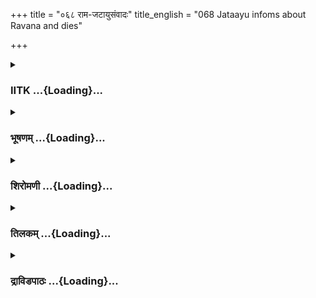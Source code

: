 +++
title = "०६८ राम-जटायुसंवादः"
title_english = "068 Jataayu infoms about Ravana and dies"

+++
<div caption="श्रीराम-हरिसीताराममूर्ति-घनपाठिभ्यां वचनम्" class="audioEmbed" src="https://archive.org/download/Ramayana-recitation-Sriram-harisItArAmamUrti-Ghanapaati-v2/Kanda_3/Kanda_3_ARK-068-Rama_Jataayu_Samvadaha.mp3"></div>

<div class="js_include collapsed" newlevelforh1="3" title="IITK" unfilled url="/purANam/rAmAyaNam/audIchya-pAThaH/iitk/3_araNyakANDam/05-sItAnveShaNam/068_rAma-jaTAyusaMvAdaH.md">
<details><summary><h3>IITK ...{Loading}...</h3></summary>

Jatayu informs Rama about his combat with Ravana and Sita's abduction--
Jatayu's death-- cremation



#### श्लोकः
##### मूलम्
रामस्सम्प्रेक्ष्य तं गृध्रं भुवि रौद्रेण पातितम्।  
सौमित्रिं मित्रसम्पन्नमिदं वचनमब्रवीत्॥3.68.1॥

##### शब्दार्थः
रौद्रेण by fierce, भुवि ground, पातितम्  thrown down, तं गृध्रम् that vulture, प्रेक्ष्य seeing, रामः Rama, मित्रसम्पन्नम् friendly, सौमित्रिम् Lakshmana, इदं वचनम् these words, अब्रवीत् spoke.

##### आङ्ग्लानुवादः
Seeing the vulture lying on the ground thrown down by the fierce demon, Rama said to friendly Lakshmanaः



#### श्लोकः
##### मूलम्
ममायं नूनमर्थेषु यतमानो विहङ्गमः।  
राक्षसेन हतस्संख्ये प्राणांस्त्यक्ष्यति दुस्त्यजान्॥3.68.2॥

##### शब्दार्थः
मम my, अर्थेषु in my objective, यतमानः while he is making efforts, अयं विहङ्गमः this bird, सङ्ख्ये in battle, राक्षसेन by demon, हतः struck, दुस्त्यजान्  hard to leave, प्राणान् life, त्यक्ष्यति going to give up, नूनम् surely.

##### आङ्ग्लानुवादः
Struck down by the demon in the combat on my account this bird is going to give up his life which is indeed difficult.



#### श्लोकः
##### मूलम्
अयमस्य शरीरेऽस्मिन्प्राणो लक्ष्मण विद्यते।  
तथा हि स्वरहीनोऽयं विक्लवस्समुदीक्ष्यते॥3.68.3॥

##### शब्दार्थः
लक्ष्मण Lakshmana, अस्य his, अस्मिन् शरीरे in this body, प्राणः life, (अतिखिन्नः suffering from intense pain), विद्यते appears, तथा हि like that, अयम् he, स्वरहीनः faint voice, विक्लवः frightened, समुदीक्ष्यते feeling excruciating pain.

##### आङ्ग्लानुवादः
O Lakshmana, it appears he is frightened and is experiencing excruciating pain in the body. His voice sounds faint, too.



#### श्लोकः
##### मूलम्
जटायो यदि शक्नोषि वाक्यं व्याहरितुं पुनः।  
सीतामाख्याहि भद्रं ते वधमाख्याहि चात्मनः॥3.68.4॥

##### शब्दार्थः
जटायो Jatayu, पुनः again, व्याहरितुम् to speak, शक्नोषि यदि if you are able, ते भद्रम् be blessed, सीताम् about Sita, अख्याहि tell, आत्मनः yourself, वधम् striking, आख्याहि tell.

##### आङ्ग्लानुवादः
O Jatayu If you are still able to speak, tell me about Sita and about how you have been struck down.



#### श्लोकः
##### मूलम्
किं निमित्तोऽहरत्सीतां रावणस्तस्य किं मया।  
अपराद्धं तु यं दृष्ट्वा रावणेन हृता प्रिया॥3.68.5॥

##### शब्दार्थः
रावणः Ravana, किं निमित्तः for what reason, सीताम् Sita, अहरत् abducted, मया by me, तस्य his, किम् what, अपराद्धम्  crime, यम् which, दृष्ट्वा seeing, प्रिया beloved, हृता taken?

##### आङ्ग्लानुवादः
Why did Ravana abduct Sita? What fault did he find with me so that he kidnapped my beloved ?



#### श्लोकः
##### मूलम्
कथं तच्चन्द्रसङ्काशं मुखमासीन्मनोहरम्।  
सीतया कानि चोक्तानि तस्मिन्काले द्विजोत्तम॥3.68.6॥

##### शब्दार्थः
द्विजोत्तम best of birds, चन्द्रसङ्काशम् Moon like, मनोहरम् delightful, तत् मुखम् her face, कथम् how, आसीत् it was, तस्मिन् काले at the time of abduction, सीतया by Sita,  कानि what, उक्तानि did she say?

##### आङ्ग्लानुवादः
O best of birds how did her delightful, Moonlike face look when she was hijacked. What did she say at that time?



#### श्लोकः
##### मूलम्
कथं वीर्यः कथं रूपः किं कर्मा स च राक्षसः।  
क्व चास्य भवनं तात ब्रूहि मे परिपृच्छतः॥3.68.7॥

##### शब्दार्थः
सः राक्षसः the demon, कथं वीर्यः how powerful, कथं रूपः how did he look, किं कर्मा what he does, अस्य his, भवनं च mansion also, क्व च where, तात dear, परिपृच्छतः I am asking you, मे to me, ब्रूहि please tell.

##### आङ्ग्लानुवादः
O father  how powerful is that demon ? How does he look?What work does he do? Where does he dwell? Do answer my questions?



#### श्लोकः
##### मूलम्
तमुद्वीक्ष्याथ दीनात्मा विलपन्तमनन्तरम्।  
वाचातिसन्नया रामं जटायुरिदमब्रवीत्॥3.68.8॥

##### शब्दार्थः
अनन्तरम् incessantly, दीनात्मा a piteous soul, जटायुः Jatayu, विलपन्तम् wailing, रामम् to Rama, उद्वीक्ष्य seeing, अथ this, अतिसन्नया in a faint voice, वाचा spoke, इदम् these, अब्रवीत् said.

##### आङ्ग्लानुवादः
Thereafter Jatayu, a piteous soul, looked up at Rama who was  crying incessantly and said this in a feeble voiceः



#### श्लोकः
##### मूलम्
हृता सा राक्षसेन्द्रेण रावणेन विहायसा।  
मायामास्थाय विपुलां वातदुर्दिनसङ्कुलाम्॥3.68.9॥

##### शब्दार्थः
सा she, राक्षसेन्द्रेण by the lord of demons, रावणेन by Ravana, वातदुर्दिनसङ्कुलाम् violent wind, विपुलाम् huge, मायाम् magic, आस्थाय creating, विहायसा in the sky, हृता taken away.

##### आङ्ग्लानुवादः
Ravana, the lord of the demons created violent winds through terrific magic and whisked her away in the sky.



#### श्लोकः
##### मूलम्
परिश्रान्तस्य मे तात पक्षौ छित्वा स राक्षसः।  
सीतामादाय वैदेहीं प्रयातो दक्षिणां दिशम्॥3.68.10॥

##### शब्दार्थः
तात O my child, सः राक्षसः that demon, परिश्रान्तस्य when I was exhausted, मे myself, पक्षौ wings, छित्त्वा after cutting, वैदेहीम् princess of Videha, सीताम् Sita, आदाय taking,दक्षिणां दिशम् southern, प्रयातः went.

##### आङ्ग्लानुवादः
O my child  when I was exhausted, that demon cut off my wings and carried Sita off in the southern direction.



#### श्लोकः
##### मूलम्
उपरुध्यन्ति मे प्राणा दृष्टिर्भ्रमति राघव।  
पश्यामि वृक्षान्सौवर्णानुशीरकृतमूर्धजान्॥3.68.11॥

##### शब्दार्थः
राघव Rama, मे my, प्राणाः life, उपरुध्यन्ति obstructing, दृष्टिः sight, भ्रमति is reeling, अनुशीरकृतमूर्धजान् root hair grown on tops, सौवर्णान् golden , वृक्षान् trees, पश्यामि I see.

##### आङ्ग्लानुवादः
O scion of the Raghu race, I am gasping for breath. My eyes are reeling. I see root hair growing on the tops of golden trees.



#### श्लोकः
##### मूलम्
येन याति मुहूर्तेन सीतामादाय रावणः।  
विप्रणष्टं धनं क्षिप्रं तत्स्वामी प्रतिपद्यते॥3.68.12॥  
विन्दो नाम मुहूर्तोऽयं स च काकुत्स्थ नाबुधत्।

##### शब्दार्थः
काकुत्स्थ O Rama, रावणः Ravana, येन मुहूर्तेन by such moment, सीताम् Sita, आदाय taking, याति he, अयम् this, विन्दः Vinda, नाम by name, मुहूर्तः time, विनष्टम् lost, धनम् wealth, तत्स्वामी that person, क्षिप्रम् quickly, प्रतिपद्यते will obtain, सः च and he, नाबुधत् did not know.

##### आङ्ग्लानुवादः
The time Ravana kidnapped Sita is known as 'Vinda'. The effect (of that time), is that her husband will regain his lost wealth. O scion of the Kakutstha race  he (Ravana )did not know it.



#### श्लोकः
##### मूलम्
त्वत्प्रियां जानकीं हृत्वा रावणो राक्षसेश्वरः॥3.68.13॥  
झषवद्बडिशं गृह्य क्षिप्रमेव विनश्यति।

##### शब्दार्थः
राक्षसेश्वरः lord of the demons, रावणः Ravana, त्वत्प्रियाम् your beloved, जानकीम् Janaki, हृत्वा after carrying away, बडिशम् fish hook, गृह्य having picked up, झषवत् like the fish, क्षिप्रमेव quickly, विनश्यति will be destroyed.

##### आङ्ग्लानुवादः
Ravana, king of the demons, will perish soon for running away with your beloved Janaki just like a fish carrying away a fishhook (which causes its destruction).



#### श्लोकः
##### मूलम्
न च त्वया व्यथा कार्या जनकस्य सुतां प्रति॥3.68.14॥  
वैदेह्या रंस्यसे क्षिप्रं हत्वा तं राक्षसं रणे।

##### शब्दार्थः
त्वया by you, जनकस्य सुतां Janaka's daughter, प्रति with regard to, व्यथा worry, न कार्या need not be, रणे in battle, तं राक्षसम् that demon, क्षिप्रम् soon, हत्वा having slain, वैदेह्या with Vaidehi, रंस्यसे will sport.

##### आङ्ग्लानुवादः
You need not worry about Janaka's daughter. You will soon enjoy the company of your beloved, Vaidehi after killing that demon.



#### श्लोकः
##### मूलम्
असम्मूढस्य गृध्रस्य रामं प्रत्यनुभाषतः॥3.68.15॥  
आस्यात्सुस्राव रुधिरं म्रियमाणस्य सामिषम्।

##### शब्दार्थः
रामं प्रति with Rama, अनुभाषतः conversing, असम्मूढस्य of the bird that was not deluded, म्रियमाणस्य while dying, गृध्रस्य vulture's, आस्यात् from his mouth, सामिषम् mixed with flesh, रुधिरम् blood, सुस्राव dripped.

##### आङ्ग्लानुवादः
As he(Jatayu) was speaking to Rama with an alert mind even while dying, blood mixed with flesh started oozing from Jatayu's mouth.



#### श्लोकः
##### मूलम्
पुत्रो विश्रवसस्साक्षाद्भ्राता वैश्रवणस्य च॥3.68.16॥  
इत्युक्त्वा दुर्लभान्प्राणान्मुमोच पतगेश्वरः।

##### शब्दार्थः
विश्रवसः Visrava's, पुत्रः son, वैश्रवणस्य साक्षात् Vaisravana's lawful, भ्राता brother, इति thus,  
उक्त्वा said, पतगेश्वरः Jatayu, the king of birds, दुर्लभान्  rare, प्राणान् life, मुमोच gave up.

##### आङ्ग्लानुवादः
Ravana was Visrava's son and Vaisravana's (Kubera's) brother, said Jatayu and gave up his rare life.



#### श्लोकः
##### मूलम्
ब्रूहि ब्रूहीति रामस्य ब्रुवाणस्य कृताञ्जलेः॥3.68.17॥  
त्वक्त्वा शरीरं गृध्रस्य जग्मुः प्राणा विहायसम्।

##### शब्दार्थः
कृताञ्जलेः waiting with folded palms, रामस्य Rama's, ब्रुहि ब्रुहि इति saying 'tell me, tell me', ब्रुवाणस्य as he spoke so, गृध्रस्य of the vulture, प्राणाः life, शरीरम् body, त्वक्त्वा after leaving, विहायसम् to the sky, जग्मुः went.

##### आङ्ग्लानुवादः
As Rama was saying to the vulture with folded palms 'Tell me, tell me'( about Ravana) the life breath of the vulture soared into the sky leaving the body.



#### श्लोकः
##### मूलम्
स निक्षिप्य शिरो भूमौ प्रसार्य चरणौ तदा॥3.68.18॥  
विक्षिप्य च शरीरं स्वं पपात धरणीतले।

##### शब्दार्थः
सः Jatayu, तदा then, शिरः head, भूमौ on the ground, निक्षिप्य after throwing, चरणौ feet, प्रसार्य stretching, स्वम् his, शरीरम् body, धरणीतले on the ground, विक्षिप्य scattering, पपात fallen down.

##### आङ्ग्लानुवादः
Then Jatayu dropped his head down, his feet thrown about, his body outstretched on earth.



#### श्लोकः
##### मूलम्
तं गृध्रं प्रेक्ष्य ताम्राक्षं गतासुमचलोपमम्॥3.68.19॥  
रामस्सुबहुभिर्दुःखैर्दीनस्सौमित्रिमब्रवीत्।

##### शब्दार्थः
सुबहुभिः with much, दुःखैः with sorrow, दीनः dejected, रामः Rama, ताम्राक्षम् eyes red (with tears), गतासुम् with his life gone, अचलोपमम् looking like a mountain, तं गृध्रम् to that vulture, प्रेक्ष्य  seeing, सौमित्रिम् to Lakshmana, अब्रवीत् said.

##### आङ्ग्लानुवादः
Stricken with deep grief, his eyes red (with tears) Rama saw the vulture looking like a mountain. Seeing him dead, he said to Lakshmanaः



#### श्लोकः
##### मूलम्
बहूनि रक्षसां वासे वर्षाणि वसता सुखम्॥3.68.20॥  
अनेन दण्डकारण्ये विशीर्णमिह पक्षिणा।

##### शब्दार्थः
रक्षसाम् the demon's, वासे dwellingplace, इह here, दण्डकारण्ये Dandaka forest, सुखम् happily, बहूनि many, वर्षाणि years, वसता living, अनेन by this, पक्षिणा by the bird, विशीर्णम् lost life.

##### आङ्ग्लानुवादः
Dwelling for many years happily in Dandaka forest, the abode of demons, the bird lost his life (on our account).



#### श्लोकः
##### मूलम्
अनेकवार्षिको यस्तु चिरकालसमुत्थितः॥3.68.21॥  
सोऽयमद्य हतश्शेते कालो हि दुरतिक्रमः।

##### शब्दार्थः
अनेकवार्षिकः many years old, यः he, चिरकालसमुत्थितः lived for a long time, सः अयम् this Jatayu, अद्य now, हतः dead, शेते lying down, कालः time (fate), दुरतिक्रमः हि not possible to escape.

##### आङ्ग्लानुवादः
This Jatayu, who lived for long years, is lying dead now. (The dictate of) destiny is inescapable.



#### श्लोकः
##### मूलम्
पश्य लक्ष्मण गृध्रोऽयमुपकारी हतश्च मे॥3.68.22॥  
सीतामभ्यवपन्नो वै रावणेन बलीयसा।

##### शब्दार्थः
लक्ष्मण O Lakshmana, सीताम् Sita, अभ्यवपन्नः he reached out for help, मे उपकारी my wellwisher, अयं गृध्रः this vulture, बलीयसा by the powerful, रावणेन by Ravana, हतः is killed, पश्य see.

##### आङ्ग्लानुवादः
O Lakshmana, see this Jatayu, my benefactor, killed by the powerful Ravana while he was reaching out to help Sita.



#### श्लोकः
##### मूलम्
गृध्रराज्यं परित्यज्य पितृपैतामहं महत्॥3.68.23॥  
मम हेतोरयं प्राणान्मुमोच पतगेश्वरः।

##### शब्दार्थः
अयं पतगेश्वरः this lord of the birds, पितृपैतामहम् ancestral, महत् great, गृध्रराज्यम् kingdom of vultures, परित्यज्य  left, मम हेतोः for my sake, प्राणान् life, मुमोच gave up.

##### आङ्ग्लानुवादः
This lord of the birds left his ancestral kingdom of viltures and gave up life for my sake.



#### श्लोकः
##### मूलम्
सर्वत्र खलु दृश्यन्ते साधवो धर्मचारिणः॥3.68.24॥  
शूराश्शरण्यास्सौमित्रे तिर्यग्योनिगतेष्वपि।

##### शब्दार्थः
सौमित्रे Lakshmana, शूराः heroes, शरण्याः protectors, धर्मचारिणः rigteous people, साधवः good people, सर्वत्र all over, तिर्यग्योनिगतेष्वपि even among animals and birds, दृश्यन्ते खलु are seen.

##### आङ्ग्लानुवादः
O Lakshmana valiant souls and protectors, being righteous and honest are found even among animals and birds.



#### श्लोकः
##### मूलम्
सीताहरणजं दुःखं न मे सौम्य तथाविधम्॥3.68.25॥  
यथा विनाशे गृध्रस्य मत्कृते च परन्तप।

##### शब्दार्थः
परन्तप O scorcher of enemies, सौम्य handsome one, गृध्रस्य bird's, विनाशे at his death, मत्कृते च for my sake, यथा as, सीताहरणजम् caused by the abduction of Sita, दुःखम् grief, तथाविधम् in that way, न not experienced.

##### आङ्ग्लानुवादः
O scorcher of enemies, O handsome Lakshmana the grief I experience due to Jatayu's death on my account is more intense than Sita's abduction.



#### श्लोकः
##### मूलम्
राजा दशरथश्श्रीमान्यथा मम महायशाः॥3.68.26॥  
पूजनीयश्च मान्यश्च तथाऽयं पतगेश्वरः।

##### शब्दार्थः
महायशाः illustrious, श्रीमान् prosperous, राजा king, दशरथः Dasaratha, मम for me, यथा as, पूजनीयश्च worthy of reverence, मान्यश्च worthy of honour, अयम् this, पतगेश्वरः lord of the birds, तथा in the same way.

##### आङ्ग्लानुवादः
This lord of the birds for me is as worthy of reverence and honour as the famous and prosperous king Dasaratha.



#### श्लोकः
##### मूलम्
सौमित्रे हर काष्ठानि निर्मथिष्यामि पावकम्॥3.68.27॥  
गृध्रराजं दिधक्षामि मत्कृते निधनं गतम्।

##### शब्दार्थः
सौमित्रे Saumitri, काष्ठानि firewood, हर fetch, पावकम् fire, निर्मथिष्यामि I will rub, मत्कृते for my sake, निधनम् गतम् died, गृध्रराजम् king of the birds, दिधक्षामि I wish to burn.

##### आङ्ग्लानुवादः
O Saumitri  fetch firewood. I shall generate fire by rubbing them and cremate the king of the birds who has laid down his life for my sake.



#### श्लोकः
##### मूलम्
नाथं पतगलोकस्य चितामारोप्य राघव॥3.68.28॥  
इमं धक्ष्यामि सौमित्रे हतं रौद्रेण रक्षसा।

##### शब्दार्थः
राघव O scion of the Raghu race, सौमित्रे Saumitri, रौद्रेण by the fierce, रक्षसा demon, हतम् killed, इमम् this, पतगलोकस्य नाथम् lord of the world of birds, चिताम् funeral pyre, आरोप्य placing, धक्ष्यामि I will cremate with honour.

##### आङ्ग्लानुवादः
O scion of the Raghus  I will place the body of the lord of the world of birds, killed by the fierce demon, on the funeral pyre and crimate him with honour.



#### श्लोकः
##### मूलम्
या गतिर्यज्ञशीलानामाहिताग्नेश्च या गतिः॥3.68.29॥  
अपरावर्तिनां या च या च भूमिप्रदायिनाम्।  
मया त्वं समनुज्ञातो गच्छ लोकाननुत्तमान्॥3.68.30॥  
गृध्रराज महासत्त्व संस्कृतश्च मया व्रज।

##### शब्दार्थः
महासत्त्व very strong, गृध्रराज king of the birds, मया by me, समनुज्ञातः permitted, त्वम् you, यज्ञशीलानाम of those who perform sacrifices, या such, गतिः resort, आहिताग्नेश्च for him who kindles sacrificial fires, या गतिः attainment, अपरावर्तिनाम् of those who beat no retreat (from battle), या च and such state, भूमिप्रदायिनाम् for those who offer land in charity, या च that state, गच्छ go, मया by me, संस्कृतः च purified, अनुत्तमान् best of, लोकान् worlds, व्रज depart.

##### आङ्ग्लानुवादः
O mighty lord of the birds  by my grace attain the state of those who perform sacrifices, who kindle and maintain sacrificial fires, who beat no retreat from the battlefield and who offer land in charity. Purified by my offering of fire, you may depart for the best of the worlds.



#### श्लोकः
##### मूलम्
एवमुक्त्वा चितां दीप्तामारोप्य पतगेश्वरम्॥3.68.31॥  
ददाह रामो धर्मात्मा स्वबन्धुमिव दुःखितः।

##### शब्दार्थः
धर्मात्मा righteous, रामः Rama, एवम् in that way, उक्त्वा having said, पतगेश्वरम् lord of birds, चिताम् on the pyre, आरोप्य having laid, दुःखितः sorrowful, स्वबन्धुमिव like his own relation, ददाह cremated.

##### आङ्ग्लानुवादः
Thus said, righteous Rama laid him on the pyre and sadly cremated the lord of the birds as one would do to his own relative.



#### श्लोकः
##### मूलम्
रामोऽथ सहसौमित्रिर्वनं गत्वा स वीर्यवान्॥3.68.32॥  
स्थूलान्हत्वा महारोहीननुतस्तार तं द्विजम्।

##### शब्दार्थः
अथ then, वीर्यवान् mighty, रामः Rama, सहसौमित्रिः with Saumitri, वनम् forest, गत्वा after going, स्थूलान् large, महारोहीन् stately deer, हत्वा killed, तं द्विजम् to that bird (Jatayu), अनुतस्तार spread it as offering.

##### आङ्ग्लानुवादः
Then the mighty Rama, accompanied by Saumitri, got into the forest and killed a huge  
deer, brought it and spread it as an offering (to the dead Jatayu).



#### श्लोकः
##### मूलम्
रोहिमांसानि चोत्कृत्य पेशीकृत्य महायशाः॥3.68.33॥  
शकुनाय ददौ रामो रम्ये हरितशाद्वले।

##### शब्दार्थः
महायशाः famed, रामः Rama, रोहिमांसानि flesh of the deer, उत्कृत्य cutting to pieces, पेशीकृत्य making into balls, रम्ये in a lovely, हरितशाद्वले green, grassy land, शकुनाय the bird Jatayu, ददौ offered.

##### आङ्ग्लानुवादः
Tearing the flesh of the deer to pieces and making them  into balls, the celebrated Rama laid it on a lovely, green grassy land as offering to the bird.



#### श्लोकः
##### मूलम्
यत्तत्प्रेतस्य मर्त्यस्य कथयन्ति द्विजातयः॥3.68.34॥  
तत्स्वर्गगमनं तस्य पित्र्यं रामो जजाप ह।

##### शब्दार्थः
तत् that, यत् whatever, द्विजातयः brahmins, प्रेतस्य for the dead, मर्त्यस्य for a mortal, स्वर्गगमनम् for ascending to heaven, कथयन्ति they utter, तत् all that, पित्र्यम् pertaining to father, तस्य that, जजाप muttered.

##### आङ्ग्लानुवादः
Rama muttered the mantras recommended by brahmins for dead mortals as one would do for his father, to help him ascend to heaven.



#### श्लोकः
##### मूलम्
ततो गोदावरीं गत्वा नदीं नरवरात्मजौ॥3.68.35॥  
उदकं चक्रतुस्तस्मै गृध्रराजाय तावुभौ।

##### शब्दार्थः
ततः then, उभौ तौ they both, नरवरात्मजौ two princes, गोदावरीं नदीम् to river Godavari, गत्वा after reaching, तस्मै for him, गृद्रराजाय for the vultureking, उदकम् libations, चक्रतुः offered.

##### आङ्ग्लानुवादः
Then both the princes went down to river Godavari and offered libations for the king of vultures.



#### श्लोकः
##### मूलम्
शास्त्रदृष्टेन विधिना जले गृध्राय राघवौ॥3.68.36॥  
स्नात्वा तौ गृध्रराजाय उदकं चक्रतुस्तदा।

##### शब्दार्थः
तदा thereafter, (तौ) राघवौ both scions of the Raghu dynasty, शास्त्रदृष्टेन as ordained in scriptures, विधिना duly, गृध्राय for the vulture, जले in water, स्नात्वा bathing, गृध्रराजाय to the king of vultures, उदकम् water, चक्रतुः offered.

##### आङ्ग्लानुवादः
Thereafter both the scions of the Raghu dynasty bathed in water, offered libations for the king of vultures as ordained in the scriptures.



#### श्लोकः
##### मूलम्
स गृध्रराजः कृतवान्यशस्करं सुदुष्करं कर्म रणे निपातितः।  
महर्षिकल्पेन च संस्कृतस्तदा जगाम पुण्यां गतिमात्मनश्शुभाम्॥3.68.37॥

##### शब्दार्थः
रणे in battle, सुदुष्करम् very difficult feat, यशस्करम् glorious, कर्म deed, कृतवान् done, निपातितः was made to fall, सः गृध्रराजः that lord of the vultures, तदा then, महर्षिकल्पेन following the prescription of sages, संस्कृतः sanctified, पुण्याम् holy, शुभाम् auspicious, आत्मनः his, गतिम् state, जगाम reached.

##### आङ्ग्लानुवादः
The king of vultures had performed a very difficult and glorious feat by laying down his life fighting. Sanctified by Rama's offering as laid down in scriptures by the seers, he attained a holy, auspicious and divine state of the self.



#### श्लोकः
##### मूलम्
कृतोदकौ तावपि पक्षिसत्तमे स्थिरां च बुद्धिं प्रणिधाय जग्मतुः।  
प्रवेश्य सीताधिगमे ततो मनो वनं सुरेन्द्रविव विष्णुवासवौ॥3.68.38॥

##### शब्दार्थः
तौ अपि they both, कृतोदकौ  offering libation, पक्षिसत्तमे to the great bird, स्थिराम् settled, बुद्धिम् mind, प्रणिधाय employing their attention, ततः then, सीताधिगमे to search Sita, मनः mind, प्रवेश्य  entered , सुरेन्द्रौ like two lords of gods, विष्णुवासवाविव like Visnu and Indra, वनम् forest, जग्मतुः went.

##### आङ्ग्लानुवादः
Rama and Lakshmana, like two lords of gods, Indra and Visnu, offered libations for the great bird with their settled minds and concentrated and then entered deeper into the forest turning their attention to the search for Sita.  

#### समाप्तिः
 श्रीमद्रामायणे वाल्मीकीय आदिकाव्ये अरण्यकाण्डे अष्टषष्टितमस्सर्गः॥  
Thus ends the sixtyeighth sarga of Aranyakanda of the holy Ramayana the first epic composed by sage Valmiki.

</details>
</div>
<div class="js_include collapsed" newlevelforh1="3" title="भूषणम्" unfilled url="/purANam/rAmAyaNam/audIchya-pAThaH/TIkA/bhUShaNa_iitk/3_araNyakANDam/05-sItAnveShaNam/068_rAma-jaTAyusaMvAdaH.md">
<details><summary><h3>भूषणम् ...{Loading}...</h3></summary>



रामः सम्प्रेक्ष्य तं गृध्रं भुवि रौद्रेण पातितम् ।  

सौमित्रिं मित्रसम्पन्नमिदं वचनमब्रवीत्  ॥  ३।६८।१  ॥   

अथ भगवत्कार्यार्थं त्यक्तशरीरस्य गृध्रराजस्य मोक्षपदप्रापणमष्टषष्टितमे
राम इत्यादि । रौद्रेण रावणेन । मित्रसम्पन्नं सर्वजनमित्रमित्यर्थः ।
यद्वा परनिपातः सम्पन्नमित्रम्, अत्यन्तरामविषयसौहार्दयुक्तमित्यर्थः  ॥ 
३।६८।१  ॥   

  

ममायं नूनमर्थेषु यतमानो विहङ्गमः ।  

राक्षसेन हतः सङ्ख्ये प्राणांस्त्यक्षति दुस्त्यजान्  ॥  ३।६८।२  ॥   

अर्थेष्विति निमित्तसप्तमी । मम प्रयोजनार्थमित्यर्थः । सङ्ख्ये युद्धे  ॥ 
३।६८।२  ॥   

  

अयमस्य शरीरे ऽस्मिन् प्राणो लक्ष्मण विद्यते ।  

तथाहि स्वरहीनो ऽयं विक्लवः समुदीक्षते  ॥  ३।६८।३  ॥   

अयं प्राणः सूक्ष्मप्राणः । स्वरहीनः हीनस्वरः । विक्लवः विह्वलः  ॥  ३।६८।३
 ॥   

  

जटायो यदि शक्नोषि वाक्यं व्याहरितुं पुनः ।  

सीतामाख्याहि भद्रं ते वधमाख्याहि चात्मनः  ॥  ३।६८।४  ॥   

व्याहरितुं व्याहर्तुम् । वधं वधप्रकारम्  ॥  ३।६८।४  ॥   

  

किन्निमित्तो ऽहरत्सीतां रावणस्तस्य किं मया ।  

अपराद्धं तु यं दृष्ट्वा रावणेन हृता प्रिया  ॥  ३।६८।५  ॥   

किन्निमित्तः किं निमित्तं यस्यासौ किन्निमित्तः, केन हेतुना अहरदित्यर्थः
। किं भोगार्थम् उत अपकारप्रतीकारार्थमित्यर्थः । चरमपक्षे तत्स्वरूपं
पृच्छति तस्येति । यम् अपराधम्  ॥  ३।६८।५  ॥   

  

कथं तच्चन्द्रसङ्काशं मुखमासीन्मनोहरम् ।  

सीतया कानि चोक्तामि तस्मिन् काले द्विजोत्तम  ॥  ३।६८।६  ॥   

कथं कीदृशप्रकारम् । कानि वाक्यानि  ॥  ३।६८।६  ॥   

  

कथंवीर्यः कथंरूपः किङ्कर्मा स च राक्षसः ।  

क्व चास्य भवनं तात ब्रूहि मे परिपृच्छतः  ॥  ३।६८।७  ॥   

तात पितृतुल्य  ॥  ३।६८।७  ॥   

  

तमुद्वीक्ष्याथ दीनात्मा विलपन्तमनन्तरम् ।  

वाचा ऽतिसन्नया रामं जटायुरिदमब्रवीत्  ॥  ३।६८।८  ॥   

दीनात्मा दीनमनाः । अतिसन्नया अतिकार्श्यं प्राप्तया  ॥  ३।६८।८  ॥   

  

हृता सा राक्षसेन्द्रेण रावणेन विहायसा ।  

मायामास्थाय विपुलां वातदुर्दिनसङ्कुलाम्  ॥  ३।६८।९  ॥   

किं कर्मेत्यस्योत्तरमाह हृता सेति । वातेन दुर्दिनेन च सङ्कुलाम् ।
"मेघच्छन्ने ऽह्नि दुर्दिनम्" इत्यमरः । मायया महावातं मेघच्छादनं
चोत्पाद्य हृतवानित्यर्थः  ॥  ३।६८।९  ॥   

  

परिश्रान्तस्य मे तात पक्षौ छित्त्वा स राक्षसः ।  

सीतामादाय वैहेहीं प्रयातो दक्षिणां दिशम्  ॥  ३।६८।१०  ॥   

वधमाख्याहीत्यस्योत्तरमाह परिश्रान्तस्येति । युद्धपरिश्रान्तस्येत्यर्थः
 ॥  ३।६८।१०  ॥   

  

उपरुद्ध्यन्ति मे प्राणा दष्टिर्भ्रमति राघव ।  

पश्यामि वृक्षान् सौवर्णानुशीरकृतमूर्धजान्  ॥  ३।६८।११  ॥   

प्रश्नान्तरे प्रत्युत्तरकथनाशक्तिमाह उपरुध्यन्तीति । उपरुध्यन्ति
उपरुध्यन्ते मरणवेदनया पीड्यन्त इत्यर्थः । सौवर्णान् मरणकाले तथा
प्रतीयन्त इति प्रसिद्धम् । उशीरैः लामज्जकैः कृताः कल्पिताः मूर्धजाः
केशाः येषां ते तथा  ॥  ३।६८।११  ॥   

  

येन यातो मुहूर्तेन सीतामादाय रावणः ।  

विप्रनष्टं धनं क्षिप्रं तत्स्वामी प्रतिपद्यते  ॥  ३।६८।१२  ॥   

किमिह बहुनोक्तेन, सर्वथा सीता पुनर्लप्स्यत इत्याह येनेति । येन मुहूर्तेन
निमित्तभूतेन रावणः सीतामादाय याति स्म, तन्मुहूर्तबलेन स्वामी धनस्वामी
विप्रनष्टं धनं क्षिप्रम् अचिरेण पुनः प्रतिपद्यते प्राप्नोति  ॥  ३।६८।१२
 ॥   

  

विन्दो नाम मूहूर्तो ऽयं स च काकुत्स्थ नाबुधत् ।  

त्वत्प्रियां जानकीं हृत्वा रावणो राक्षसेश्वरः ।  

झषवद्बडिशं गृह्य क्षिप्रमेव विनश्यति  ॥  ३।६८।१३  ॥   

को ऽसौ मुहूर्त इत्यत्राह विन्द इति । नष्टं धनं विन्दति लभते ऽस्मिन्निति
विन्दः, स रावणस्तु नाबुधत् नाबुध्यत । विकरणव्यत्ययश्छान्दसः । तस्मात्
बडिशं गृह्य गृहीत्वा झषवत् मत्स्य इव विनश्यति । वर्तमानसामीप्ये
वर्तमानवत् । "बडिशं मत्स्यवेधनम्" इत्यमरः  ॥  ३।६८।१३  ॥   

  

न च त्वया व्यथा कार्या जनकस्य सुतां प्रति ।  

वैदेह्या रंस्यसे क्षिप्रं हत्वा तं राक्षसं रणे  ॥  ३।६८।१४  ॥   

फलितमाह न चेति  ॥  ३।६८।१४  ॥   

  

असम्मूढस्य गृध्रस्य रामं प्रत्यनुभाषतः ।  

आस्यात्सुस्राव रुधिरं म्रियमाणस्य सामिषम्  ॥  ३।६८।१५  ॥   

असम्मूढस्येति । एतावत्पर्यन्तमिति शेषः । अनुभाषतः उत्तरं भाषमाणस्य ।
सामिषं मांससहितं रुधिरम्  ॥  ३।६८।१५  ॥   

  

पुत्रो विश्रवसः साक्षात् भ्राता वैश्रवणस्य च ।  

इत्युक्त्वा दुर्लभान् प्राणान् मुमोच पतगेश्वरः  ॥  ३।६८।१६  ॥   

अथ रावणवंशं वक्तुमुपक्रमते पुत्र इति । साक्षात्पुत्रः औरस इत्यर्थः ।
अस्योत्तरार्धम् "अध्यास्ते नगरीं लङ्कां रावणो राक्षसेश्वरः ।" इति
बोध्यम् । उत्तरत्र सम्पातिवचने इदमेव पूर्वार्धमुपादाय अस्योत्तरार्धस्य
कथनादिति लोकाचार्योक्तम् । इत्युक्त्वा, एतावन्मात्रमुक्त्वा भवनादिकथनात्
पूर्वमित्यर्थः । दुर्लभान् ब्रूहि ब्रूहीति पृच्छते रामाय साकल्येन
विज्ञापनपर्यन्तं प्राणा न स्थिताः । हन्तेति ऋषिः शोचति  ॥  ३।६८।१६  ॥   

  

ब्रूहि ब्रूहीति रामस्य ब्रुवाणस्य कृताञ्जलेः ।  

त्यक्त्वा शरीरं गृध्रस्य जग्मुः प्राणा विहायसम्  ॥  ३।६८।१७  ॥   

ब्रूहीति । ब्रुवाणस्य ब्रुवाणे सति । प्राणः सूक्ष्मशरीरेन्द्रियप्राणसहित
आत्मेत्यर्थः  ॥  ३।६८।१७  ॥   

  

स निक्षिप्य शिरो भूमौ प्रसार्य चरणौ तदा ।  

विक्षिप्य च शरीरं स्वं पपात धरणीतले  ॥  ३।६८।१८  ॥   

स इति । निक्षिप्य मरणवेदनयेति भावः । विक्षिप्य विधूय
पपातेत्युक्तिरौपचारिकी  ॥  ३।६८।१८  ॥   

  

तं गृध्रं प्रेक्ष्य ताम्राक्षं गतासुमचलोपमम् ।  

रामः सुबहुभिर्दुःखैर्दीनः सौमित्रिमब्रवीत्  ॥  ३।६८।१९  ॥   

ताम्राक्षम् अधःशिरस्कतया पतनजक्षोभात्  ॥  ३।६८।१९  ॥   

  

बहूनि रक्षसां वासे वर्षाणि वसता सुखम् ।  

अनेन दण्डकारण्ये विशीर्णमिह पक्षिणा  ॥  ३।६८।२०  ॥   

रक्षसां वासे दण्डकारण्ये । बहूनि वर्षाणि निर्भयतया सुखं वसता ऽनेन
पक्षिणा विशीर्णँ देहविशरणं प्राप्तम् । इहैव सुखम् उषित्वा इहैव
मृतमनेनेति भावः । विचीर्णमिति पाठे अत्रैव वसता अनेन अत्रैव सुखं
विचीर्णम् अनुभूतमित्यर्थः  ॥  ३।६८।२०  ॥   

  

अनेकवार्षिको यस्तु चिरकालसमुत्थितः ।  

सो ऽयमद्य हतः शेते कालो हि दुरतिक्रमः  ॥  ३।६८।२१  ॥   

एतदेव विवृणोति अनेकेति । अनेकवार्षिकः बहुवयःप्राप्तः । चिरकालसमुत्थितः
चिरकालमभ्युदयं प्राप्तः  ॥  ३।६८।२१  ॥   

  

पश्य लक्ष्मण गृध्रो ऽयमुपकारी हतश्च मे ।  

सीतामभ्यवपन्नो वै रावणेन बलीयसा  ॥  ३।६८।२२  ॥   

पश्येति । अनेन मोक्षप्रदानोचितं तदीयसुकृतविशेषं दर्शयति सीतामभ्यवपन्नो
मे उपकारी सन् हतः  ॥  ३।६८।२२  ॥   

  

गृध्रराज्यं परित्यज्य पितृपैतामहं महत् ।  

मम हेतोरयं प्राणान् मुमोच पतगेश्वरः  ॥  ३।६८।२३  ॥   

गृध्रराज्यं परित्यज्येति प्राप्याभ्यासपरित्याग उक्तः । महदिति
स्वकीयेक्ष्वाकुराज्यव्यावृतिः,  

एकमुखत्वात् । ममेत्यादिना उपायानुष्ठानोक्तिः । पतगेश्वरः पितुर्मरणात्
इतःपरमस्य पक्षानाश्रित्य सुखं स्थास्यामीति स्थितो ऽहम् अयं तातवन्मत्कृते
प्राणत्यागं कृतवानिति भावः  ॥  ३।६८।२३  ॥   

  

सर्वत्र खलु दृश्यन्ते साधवो धर्मचारिणः ।  

शूराः शरण्याः सौमित्रे तिर्यग्योनिगतेष्वपि  ॥  ३।६८।२४  ॥   

सर्वत्रेति सर्वजातिष्वपीत्यर्थः । तिर्यग्योनिगतस्यास्य कथमेतादृशी
बुद्धिरिति न मन्तव्यमिति भावः  ॥  ३।६८।२४  ॥   

  

सीता हरणजं दुःखं न मे सौम्य तथागतम् ।  

यथा विनाशे गृध्रस्य मत्कृते च परन्तप  ॥  ३।६८।२५  ॥   

मत्कृते च मत्कृत एव यथा ऽस्य विनाशः प्राप्तः तथा सीताहरणजं दुःखं नागतं न
प्राप्तम् । अत्र विनाशशब्देन तज्जं दुःखमुच्यते  ॥  ३।६८।२५  ॥   

  

राजा दशरथः श्रीमान् यथा मम महायशाः ।  

पूजनीयश्च मान्यश्च तथा ऽयं पतगेश्वरः । ३।६८।२६  ॥   

अथ संस्कारयोग्यतामाह राजेति । पूज्यः पैतृकविधिना अर्चनीयः । मान्यः
श्लाघ्यः  ॥  ३।६८।२६  ॥   

  

सौमित्रे हर काष्ठानि निर्मथिष्यामि पावकम् ।  

गृध्रराजं दिधक्षामि मत्कृते निधनं गतम्  ॥  ३।६८।२७  ॥   

दिधक्षामि दग्धुमिच्छामि । दहेस्सन्नन्तात् घत्वभष्भावौ  ॥  ३।६८।२७  ॥   

  

नाथं पतगलोकस्य चितामारोप्य राघव ।  

इमं धक्ष्यामि सौमित्रे हतं रौद्रेण रक्षसा  ॥  ३।६८।२८  ॥   

नाथमिति । चितां काष्ठभारम्  ॥  ३।६८।२८  ॥   

  

या गतिर्यज्ञशीलानामाहिताग्नेश्च या गतिः ।  

अपरावर्तिनां या च या च भूमिप्रदायिनाम् । ३।६८।२९  ॥   

मया त्वं समनुज्ञातो गच्छ लोकाननुत्तमान् ।  

गृध्रराज महासत्त्व संस्कृतश्च मया व्रज  ॥  ३।६८।३०  ॥   

या गतिरित्यादिश्लोकद्वयमेकान्वयम् । गम्यत इति गतिः लोकः । यज्ञशीलानां
यज्ञाः शीलं सद्वृत्तं येषां ते तथा, सदा यज्ञानुष्ठानपराणां
गृहस्थानामित्यर्थः । आहिताः परितः स्थापिताः अग्नयः पञ्चाग्नयोः यस्य स
तथा, सर्वदा तपःशीलस्य वानप्रस्थस्येत्यर्थः । अग्न्याधानस्य पूर्वेणैव
सिद्धत्वात् पृथक् फलाभावाच्च । अपरावर्तिनाम् "अरण्यमियात्ततो न
पुनरेयात्" इत्युक्तानां सन्न्यासिनामित्यर्थः ।
रणादपलायितानामित्यर्थवर्णने जटायोस्तादृशत्वेन तत्फलस्य
स्वतःसिद्धत्वेनानुज्ञातव्यत्वाभावात् मुक्तानां धर्मप्रकरणे
उक्त्यसम्भवात् । भूमिप्रदायिनां भूमिभोगत्यागिनां नैष्ठिकानामित्यर्थः ।
ता गतीरिति यत्तदोर्नित्यसम्बन्धात्सिद्धम् । ता गतीः "प्राजापत्यं
गृहस्थानां ब्राह्मं सन्न्यासिनां स्मृतम् ।" इत्याद्युक्तस्थानानि । यद्वा
यज्ञदानतपःसन्न्यासिनामित्यर्थः । तेषां या या गतिः शास्त्रविहिता तां मया
संस्कृतो व्रज मया समनुज्ञातस्तु अनुत्तमान् सर्वश्रेष्ठान् लोकान् । "अथ
यदतः परो दिवो ज्योतिर्दीप्यते विश्वतः पृष्ठेषु सर्वतः
पृष्ठेष्वनुत्तमेषूत्तमेषु" इत्यादिश्रुतिप्रसिद्धान् विष्णुलोकान् गच्छ ।
अवयवबहुत्वाद्वबुवचनम्, अन्यथा गतिशब्देन पौनरुक्त्यम् अनन्वयश्च,
समनुज्ञातः संस्कृतश्चेति पदद्वयानर्थक्यं च । ननु मानुषभावं भावयतः
श्रीरामस्य कथं मुक्तिप्रदानं तस्य परत्वासाधारणचिह्नत्वादिति चेत् "सत्येन
लोकान् जयति" इत्युक्तरीत्या स्वार्जितधर्मविशेषेण
स्वाधीनसर्वलोकत्वाविरोधात् । केचित्तु मया संस्कृतस्ततोनुज्ञातस्त्वं
यज्ञशीलादीनां या गतयः तान् लोकान् गच्छ सर्वान्ते मां व्रज । "सो ऽश्नुने
सर्वान् कामान् सह ब्रह्मणा विपश्चिता" इत्युक्तरीत्या मुक्तभोगं
प्राप्नुहि, न च निर्हेतुकमुक्तिप्रदाने ऽतिप्रसङ्गः । स्वकार्यमुद्दिश्य
प्राणत्यागस्यैव हेतुत्वात् । अत एव नृसिंहपुराणे "मत्कृते निधनं
यस्मात्त्वया प्राप्तं द्विजोत्तम । तस्मान्मम प्रसादेन
विष्णुलोकमवाप्स्यसि" इत्युक्तम् । "कर्मणैव हि संसिद्धिमास्थिता जनकादयः"
इति हि कर्मणो ऽपि मुक्तिहेतुत्वमुक्तम् । "नान्यः पन्थाः" इति श्रुतिः
परमात्मनो ऽन्यत्र साक्षान्मुक्तिहेतुत्वं निषेधति तस्यैव प्राधान्येन
प्रकृतत्वादित्याहुः । यद्वा हे गृध्रराज महासत्त्व मया संस्कृतस्त्वं मया
ऽनुज्ञातो भूत्वा अनुत्तमान् लोकान् मल्लोकानित्यर्थः । गच्छ आनुषङ्गिकतया
यज्ञशीलादीनां या या गतयस्ता अपि गच्छ । गम्यत इति गतिः लोकः । आहिताग्नेः
गार्हपत्याहवनीयदक्षिणाग्निनिरतस्य या गतिः "अग्नयो वै त्रयी विद्या"
इत्यारभ्य "तस्मादग्नीन् परमं वदन्ति" इत्याहिताग्नित्वस्यापि पृथक्
धर्मत्वश्रवणात् । अपरावर्तिनां युद्धादपरावर्तमानानाम् । या गतिः
दृष्टान्तार्थमिदमुक्तम्, जटायोस्तादृशत्वेन तत्फलस्येदानीमदेयत्वात्
तिरश्चां यज्ञाद्यधिकाराभावेन तत्फलमात्रस्य देयत्वत् । यथा ऽपरावर्तिनां
गतिं प्राप्स्यसि तथा यज्ञशीलादीनां लोकानपि ब्रह्मप्राप्तौ वसुत्वादिकमिव
प्राप्नुहीत्यर्थः । अस्मिन् कल्पे भूमिप्रद्रायिनामित्यस्य
प्रतीयमानार्थकत्वमेव व्रज एवं गच्छ । यद्वा मया प्रथमं संस्कृतः । "अथ
तृतीयेन ज्योतिषा संविशस्व" इत्यादिमन्त्रेणानुज्ञातो मया त्वं
यज्ञाधिकारिणां लोकान् गच्छ, ब्रह्ममेधसंस्कारबलेन प्राप्नुहीत्यर्थः । इदं
च फलं संस्कारोत्तरक्षण एवानुतिष्ठतीत्युच्यते संस्कृतो व्रजेति ।
"गृध्रराज महासत्त्व संस्कृतश्च महाव्रते"ति पाठे संस्कृतश्च भवेति वार्थः
 ॥  ३।६८।२९,३०  ॥   

  

एवमुक्त्वा चितां दीप्तामारोप्य पतगेश्वरम् ।  

ददाह रामो धर्मात्मा स्वबन्धुमिव दुःखितः  ॥  ३।६८।३१  ॥   

दीप्तां दीपनार्हाम्, स्वबन्धुमिवेत्यनेन मन्त्रपूर्वकत्वं दाहस्योच्यते  ॥ 
३।६८।३१  ॥   

  

रामो ऽथ सहसौमित्रिर्वनं गत्वा स वीर्यवान् ।  

स्थूलान् हत्वा महारोहीननु तस्तार तं द्विजम् । ३।६८।३२  ॥   

राम इति । महारोहीन् महामृगान् । तान् द्विजमनु जटायुषमुद्दिश्य हत्वा
तस्तार पिण्डदानार्थं दर्भानास्तृतवान्  ॥  ३।६८।३२  ॥   

  

रोहिमांसानि चोत्कृत्य पेशीकृत्य महायशाः ।  

शकुनाय ददौ रामो रम्ये हरितशाद्वले  ॥  ३।६८।३३  ॥   

रोहीति । उत्कृत्य उद्धृत्य । पेशीकृत्य पिण्डीकृत्य । हरितशाद्वले
नवीनतृणास्तृतप्रदेशे । शकुनाय पक्षिणे ददौ  ॥  ३।६८।३३  ॥   

  

यत्तत्प्रेतस्य मर्त्यस्य कथयन्ति द्विजातयः ।  

तत्स्वर्गगमनं तस्य पित्र्यं रामो जजाप ह  ॥  ३।६८।३४  ॥   

प्रेतस्य मर्त्यस्य मुनुष्यस्य यत्तत् प्रसिद्धं मन्त्रजातम् । स्वर्गगमनं
स्वर्गो गम्यते ऽनेनेति स्वर्गगमनं स्वर्गप्रापकं वदन्ति । पित्र्यं
पितृदेवताकम् । तज्जजाप याम्यसूक्तादिकं जजापेत्यर्थः  ॥  ३।६८।३४  ॥   

  

ततो गोदावरीं गत्वा नदीं नरवरात्मजौ ।  

उदकं चक्रतुस्तस्मै गृध्रराजाय तावुभौ  ॥  ३।६८।३५  ॥   

चक्रतुरिति । लक्ष्मणस्य कर्तृत्वं सहकारितया । उदकम् उदकदानमित्यर्थः  ॥ 
३।६८।३५  ॥   

  

शास्त्रदृष्टेन विधिना जले गृध्राय राघवौ ।  

स्नात्वा तौ गृध्रराजाय उदकं चक्रतुस्तदा  ॥  ३।६८।३६  ॥   

उक्तस्यैवार्थस्य स्नानपूर्वकत्वविधिपूर्वकत्वप्रदर्शनाय पुनरप्याह
शास्त्रेति । तदा तौ राघवौ । शास्त्रदृष्टेन विधिना । गृध्राय
गृध्रमुद्दिश्य । जले स्नात्वा गृध्रराजायोदकं चक्रतुरित्यन्वयः । अयमत्र
क्रमः गृध्रराजं दग्ध्वा स्वर्गगमनसूक्तं जप्त्वा गोदावरीं गत्वा स्नात्वा
उदकं दत्त्वा रोहिमांसपिण्डं ददाविति । ननु वैदिकोत्तमो रामः कथं हीनजातिं
तिर्यञ्चं वैदिकेन कर्मणा संस्कृतवान्? मैवम्, तस्यात्यन्तभक्तत्वेन
जातेरपगमात् । "न शूद्रा भगवद्भक्ता विप्रा भागवताः स्मृताः । सर्ववर्णेषु
ते शूद्रा ये ह्यभक्ता जनार्दने  ॥ " इत्युक्तेः। न चेदं वचनम् "अपशवो वा
अन्ये गोऽश्वेभ्यः" इतिवत् प्रशंसापरमिति वक्तुं शक्यम्, बाधकाभावात्।
ब्राह्मणत्वादिजातिर्हि शास्त्रैकसमधिगम्या न तु गोत्वादिवदाकृतिगम्या, येन
तत्तुल्यत्वमाशङ्क्येत। अत एव विश्वामित्रस्यापि क्षत्ित्रयत्वजातिरपनीता
उपनीता च ब्राह्मणत्वजातिरित्युपपादितं बालकाण्डे। अयमर्थ उपपादयिष्यते च
श्रमणीवृत्तान्ते। इदं च
द्रौपदीविवाहादिवदैतिहासिकविलक्षणव्यक्तिविशेषनियतमिति च नातिप्रसङ्गावकाशः
 ॥  ३।६८।३६  ॥   

  

स गृध्रराजः कृतवान् यशस्करं सुदुष्करं कर्म रणे निपातितः ।  

महर्षिकल्पेन च संस्कृतस्तदा जगाम पुण्यां गतिमात्मनः शुभाम्  ॥  ३।६८।३७
 ॥   

उक्तमर्थमादरातिशयेन पुनः सङ्गृह्णाति स इति । रणे सीतानिमित्तं दुष्करं
कर्म प्राणविनाशपर्यन्तं व्यापारं कृतवान् । स गृध्रराजः रावणेन निपातितः
महर्षिकल्पेन महर्षितुल्येन रामेण संस्कृतश्च तदा तदुत्तरक्षण एव पुण्यां
पुण्यफलभूताम् आत्मनः सुखावहां गतिं लोकं जगाम  ॥  ३।६८।३७  ॥   

  

कृतोदकौतावपि पक्षिसत्तमे स्थिरां च बुद्धिं प्रणिधाय जग्मतुः ।  

प्रवेश्य सीताधिगमे ततो मनो वनं सुरेन्द्राविव विष्णुवासवौ  ॥  ३।६८।३८  ॥   

इत्यार्षे श्रीरामायणे वाल्मीकीये आदिकाव्ये श्रीमदारण्यकाण्डे
अष्टषष्टितमः सर्गः  ॥  ६८  ॥   

कतोदकाविति । इदं पिण्डदानस्याप्युपलक्षणम् । पक्षिसत्तमे स्थिरां बुद्धिं
प्रणिधाय सीतामवश्यं प्राप्स्यसीत्युक्तं तद्वचनं विश्वस्येत्यर्थः ।
सीताधिगमे मनः प्रवेश्य वनं जग्मतुः । सुरेन्द्रौ विष्णुवासवाविव
स्थितावित्यनेन सीतान्वेषणं भावनामात्रामिति सूच्यते । अस्मिन् सर्गे
सार्धाष्टात्रिंशच्छ्लोकाः  ॥  ३।६८।३८  ॥   

इति श्रीगोविन्दराजविरचिते श्रीरामायणभूषणे रत्नमेखलाख्याने
आरण्यकाण्डव्याख्याने अष्टषष्टितमः सर्गः  ॥  ६८  ॥   



</details>
</div>
<div class="js_include collapsed" newlevelforh1="3" title="शिरोमणी" unfilled url="/purANam/rAmAyaNam/audIchya-pAThaH/TIkA/shiromaNI_iitk/3_araNyakANDam/05-sItAnveShaNam/068_rAma-jaTAyusaMvAdaH.md">
<details><summary><h3>शिरोमणी ...{Loading}...</h3></summary>



किंचित्स्वास्थ्यप्राप्त्यनन्तरं लक्ष्मणं प्रति रामोक्तिं
वर्णयितुमाह--राम इति । रौद्रेण अतिभयंकरेण रक्षसा पातितं गृध्रं तं
जटायुषं प्रेक्ष्य मित्रसंपन्नं मित्रत्वं प्राप्तं सौमित्रिं रामो
ऽब्रवीत् । मित्रशब्दो भावप्रधानः  ॥  ३।६८।१  ॥   

  

तद्वचनाकारमाह--ममेति । ममार्थेषु यतमानः अत एव संख्ये संग्रामे राक्षसेन
हतः अयं विहङ्गमः दुस्त्यजान् प्राणान् त्यजति  ॥  ३।६८।२  ॥   

  

अतीति । हे लक्ष्मण अस्मिन् जटायुसंबन्धिनि शरीरे प्राणः प्राणवायुः
अतिखिन्नः क्षीणतां प्राप्तो विद्यते तथा अत एव स्वरविहीनः क्षीणस्वरो ऽयं
विक्लवं यथा भवति तथा समुदीक्षते पश्यति  ॥  ३।६८।३  ॥   

  

लक्ष्मणं प्रत्युक्त्वा जटायुं प्रत्याह--जटायो इति । हे जटायो वाक्यं
व्याहरितुं व्याहर्तुम् अभिधातुं यदि पुनः शक्नोषि तर्हि सीतां
सीतावृत्तान्तम् आख्याहि आत्मनो वधं वधवृत्तान्तं चाख्याहि  ॥  ३।६८।४  ॥   

  

पृष्टवृत्तान्तस्वरूपमाह--किमिति । रावणः आर्यां सीतां किंनिमित्तः सन्
जहार । तदेव भङ्ग्यन्तरेणाह--यमपराधं दृष्ट्वा ज्ञात्वा रावणेन प्रिया सीता
हृता सो ऽपराधः मया किं कृत इति शेषः । किमिति प्रश्ने  ॥  ३।६८।५  ॥   

  

कथमिति । चन्द्रसंकाशं चन्द्रस्यापि प्रकाशकम् अत एव मनोहरं तत्प्रसिद्धं
सीताया मुखं तस्मिन्नपहरणकाले कथं कीदृशमित्यर्थः, आसीत् कानि वचनानि सीतया
चोक्तानि  ॥  ३।६८।६  ॥   

  

कथमिति । राक्षसो रावणः कथं वीर्यादिविशिष्टः अस्य रावणस्य भवनं क्व इति
परिपृच्छतो मे ब्रूहि  ॥  ३।६८।७  ॥   

  

तमिति । धर्मात्मा स जटायुः अनन्तरमन्तररहितं निरन्तरमित्यर्थः, विलपन्तं
विविधं पृच्छन्तं राममुद्वीक्ष्य प्रेमभरेणावलोक्य अतिसन्नया अतिक्षीणया
वाचा इदमब्रवीत्  ॥  ३।६८।८  ॥   

  

तद्वचनाकारमाह--सेति । रावणेन वातदुर्दिनसंकुलां वातेन दुर्दिनेन च
संयुक्तां विपुलां बहुमायामास्थाय सा सीता हृता  ॥  ३।६८।९  ॥   

  

परीति । परिश्रान्तस्य रावणयुद्धे प्राप्तपरिश्रमस्य मे पक्षौ छित्त्वा
सीतामादाय च निशाचरो रावणः दक्षिणामुखः सन् प्रयातः  ॥  ३।६८।१०  ॥   

  

उत्तरान्तरं वक्तुं सामर्थ्यं नास्तीति बोधयन्नाह--उपेति । हे राघव मे
प्राणाः उपरुध्यन्ति कायव्यापारं निवारयन्ति निर्गच्छन्तीत्यर्थः । किं च
मे प्राणाः इन्द्रियाणि उपरुध्यन्ति पिधीयन्ते स्वस्वव्यापारसामर्थ्यं
जहतीत्यर्थः, अत एव दृष्टिर्भ्रमति अत एव सौवर्णान् सुवर्णमयान्
उशीरकृतमूर्धजान् उशीरेण नलदेन कृताः संरचिताः मूर्धजाः अग्रभागा येषां
तान् वृक्षान् पश्यामि मरणचिह्नत्वेन जानामीत्यर्थः  ॥  ३।६८।११  ॥   

  

स्वस्य शास्त्रविज्ञातृत्वं बोधयन्नाह--येनेति । रावणः येन मुहूर्तेन
सीतामादाय याति तस्मिन् मुहूर्ते तत्स्वामी धनाधिपः विप्रनष्टम् अदृश्यत्वं
प्राप्तं धनं क्षिप्रं प्रतिपद्यते  ॥  ३।६८।१२  ॥   

  

ननु को ऽसौ मुहूर्त इत्यत आह--विन्द इति । के काकुत्स्थ असौ
सीतापहरणसंबन्धी विन्दो नाम मुहूर्तः अपहृतवस्तु तत्स्वामिसमीपं
प्रापयतीत्यर्थः । नन्वस्मिन् मुहूर्ते रावणेन सीता कथमपहृतेत्यत आह--स
रावणो न अबुधत् स्वप्रतापाभिमानात् मुमूर्षुत्वाद्वा नागणयदित्यर्थः, अत एव
बडिशं संगृह्य गृहीत्वा झषवत् मीनवत् विनश्यति विनेष्टा । अबुधत् इति इरितो
बुधो लुङ् । विकरणव्यत्ययश्छान्दस इति भूषणोक्तिस्तु चिन्त्या  ॥  ३।६८।१३
 ॥   

  

नेति । यतस्तं रावणं रणमूर्धनि हत्वा वैदेह्या सह क्षिप्रं रंस्यसे अतः
जनकस्य सुतां प्रति त्वया व्यथा न कार्या  ॥  ३।६८।१४  ॥   

  

असंमूढस्येति । असंमूढस्य संमूढतारहितस्य सावधानचित्तस्येत्यर्थः, गृध्रस्य
आस्यात् मुखात् सामिषं मांससहितं रुधिरं सुस्राव  ॥  ३।६८।१५  ॥   

  

पुत्र इति । विश्रवसः साक्षात् पुत्रः औरसः सूनुः वैश्रवणस्य कुबेरस्य
भ्राता इत्युक्त्वा तदैश्वर्यादिकमनुक्त्वेत्यर्थः, पतगेश्वरो दुर्लभान्
प्राणान्मुमोच  ॥  ३।६८।१६  ॥   

  

ब्रूहीति । ब्रूहि ब्रूहि रावणवृत्तान्तं कथय कथय इति ब्रुवाणस्य
रामस्याग्रे कृताञ्जलेर्गृध्रस्य प्राणाः शरीरं त्यक्त्वा विहायसं जग्मुः
 ॥  ३।६८।१७  ॥   

  

स इति । स जटायुः शिरो भूमौ निक्षिप्य चरणौ प्रसार्य स्वं शरीरं विक्षिप्य
इतस्ततः संचाल्य धरणीतले पपात  ॥  ३।६८।१८  ॥   

  

तमिति । ताम्राक्षं रक्तनयनं गतासुं निर्गतप्राणम् अचलोपमं तं जटायुं
सुबहुभिः अनेकविधैर्दुःखैः शृङ्गारपोषकसीतावियोगजनितदुःखाभासैः दीनः
क्षीणत्वेन प्रतीयमानः रामः सौमित्रिमब्रवीत्  ॥  ३।६८।१९  ॥   

  

तद्वचनाकारमाह--बहूनीति । रक्षसां वासे निवासस्थाने दण्डकारण्ये बहूनि
वर्षाणि सुखं वसता अनेन पक्षिणा इह विशीर्णं प्राणा त्यक्ता इत्यर्थः ।
ऽविचीर्णंऽ इति तीर्थपाठः  ॥  ३।६८।२०  ॥   

  

अनेकेति । अनेकवार्षिकः बहुवर्षपरिच्छिन्नावस्थाकः यश्चिरकालसमुत्थितः
बहुकालं प्रवृद्धः सो ऽयमद्य हतः सन् शेते हि यतः कालो दुरतिक्रमः
अनिवारणीयः  ॥  ३।६८।२१  ॥   

  

पश्येति । मे उपकारी अयं गृध्रः सीतामभ्यवपन्नः अपहरणनिवारणाय सीतासंमुखं
प्राप्तः अत एव बलीयसा रावणेन हतः  ॥  ३।६८।२२  ॥   

  

गृध्रेति । पितृपैतामहं पित्रादिपरंपराप्राप्तं गृध्रराज्यं परित्यज्य अयं
पतगेश्वरः पक्ष्यधीशः मम हेतोः प्राणान्मुमोच  ॥  ३।६८।२३  ॥   

  

सर्वत्रेति । सर्वत्र हे सर्वसज्जनरक्षणकर्तः सौमित्रे तिर्यग्योनिगतेष्वपि
धर्माचरणादिमन्तो दृश्यन्ते  ॥  ३।६८।२४  ॥   

  

सीतेति । मत्कृते मदर्थं यथा गृध्रस्य विनाशो विनाशजनितदुःखं मे आगतं
प्राप्तं तथा सीताहरणजं दुःखं नागतम् । विनाशशब्दो भाक्तः  ॥  ३।६८।२५  ॥   

  

तत्र हेतुमाह--राजेति । यथा राजा दशरथः पूजनीयो मान्यश्च तथा ऽयं
पतगेश्वरश्च तन्मित्रत्वादिति तात्पर्यम्  ॥  ३।६८।२६  ॥   

  

सौमित्रे इति । हे सौमित्रे गृध्रराजं दिधक्षामि दग्धुमिच्छामि अतः
काष्ठानि एतच्छरीरभस्मीकरणयोग्यदारूणि हर प्रापय । अहं पावकं निर्मथिष्यामि
मथनेन निष्पादयिष्यामि  ॥  ३।६८।२७  ॥   

  

तदेव भङ्ग्यन्तरेणाह--नाथमिति । पतगलोकस्य पक्षिजनस्य नाथं यतो ऽहं
धक्ष्यामि अतः चितिं चितामारोपयामि आरोपयिष्यामि प्रापयिष्यामि एतेन रामस्य
कृपालुत्वं कृतज्ञत्वं च व्यक्तम्  ॥  ३।६८।२८  ॥   

  

व्यञ्जितस्वरूपं दर्शयन्नाह--येति । हे गृध्रराज मया समनुज्ञातः संस्कृतश्च
त्वं यज्ञशीलादीनां या गतिस्तां गतिं प्राप्येति शेषः, अनुत्तमान्
सर्वोत्तमान् लोकान् गच्छ । संस्कृतो गच्छेत्युक्त्या रामस्य
मर्यादापालकत्वं व्यञ्जितम् । श्लोकद्वयमेकान्वयि  ॥  ३।६८।२९३०  ॥   

  

एवमिति । स्वबन्धुं स्वविषयकात्यनुरागवन्तं पतागेश्वरं चितामारोप्य दुःखित
एव रामो ददाह  ॥  ३।६८।३१  ॥   

  

राम इति । रामो वनं यात्वा गत्वा स्थूलान्महारोहीन् मूलविशेषान् हत्वा
छेदनेनानीय द्विजं पक्षिणं तं जटायुमुद्दिश्य अनुतस्तार पिण्डदानार्थं
कुशैर्भूमिमाच्छादयामास  ॥  ३।६८।३२  ॥   

  

रोहीति । रोहिमांसानि स्थूलमूलसंबन्धिभोग्यांशान् उद्धृत्य निस्सार्य
पेशीकृत्वा पिण्डाकारतां संपाद्य रम्ये हरितशाद्वले आस्तृतकोमलकुशमयभूमौ
शकुनाय पक्षिणे ददौ  ॥  ३।६८।३३  ॥   

  

यदिति । प्रेतस्य इमं लोकं त्यक्त्वा गतस्य मर्त्यस्य जन्तोः यत्
स्वर्गगमनं साकेतप्रापकं मन्त्रस्वरूपं द्विजातयः कथयन्ति पठन्ति तत् तस्य
जटायुषो ऽर्थं तद्विस्तृतं यथा भवति तथा रामो जजाप । एतेन दशरथसमीपं
प्रेषयामासेति सूचितम्  ॥  ३।६८।३४  ॥   

  

तत इति । ततः दाहाद्यनन्तरं गोदावरी गत्वा गृध्रराजाय उदकं सलिलक्रियां
चक्रतुः । तत इत्यनेन दाहाद्युत्तरकाललाभस्तु पाठक्रमादर्थक्रमो बलीयानिति
न्यायेन  ॥  ३।६८।३५  ॥   

  

तदेव भङ्ग्यन्तरेणाह--शास्त्रेति । राघवौ गृध्राय
गृध्रोद्देश्यककर्मनिवृत्त्यर्थं जलं जलाशयं प्राप्येति शेषः, स्नात्वा च
शास्त्रदृष्टेन विधिना गृध्रराजाय गृध्रराजार्थम् उदकं उदकक्रियां चक्रतुः
 ॥  ३।६८।३६  ॥   

  

स इति । यः गृध्रराजः सुदुष्करम् अन्यैः कर्तुमशक्यम् यशस्करं यशस्संपादकं
कर्म सीतारक्षणोद्देश्यकक्रियां कृतवान् रणे निपातितश्च स गृध्रराजः
महर्षिकल्पेन महर्षित्वादिसंपादकेन रामेण संस्कृतः सन् पुण्यां
पापसंसर्गशून्यां शुभाम् आत्मनो गतिं स्वप्राप्यसाकेतं जगाम  ॥  ३।६८।३७
 ॥   

  

कृतेति । कृतोदकौ कृता निष्पादिता उदका उदकक्रियाविशिष्टा प्रमीतक्रिया
याभ्यां तौ सुरेन्द्रौ ब्रह्मविष्ण्वादिसकलदेवस्वामिनौ रामलक्ष्मणौ
पक्षिसत्तमे स्थिरां परमपुरुषार्थप्राप्तत्वेन चाञ्चल्यरहितां बुद्धिं
प्रणिधाय संस्थाप्य सीताधिगमे सीताप्राप्तौ मनः प्रवेश्य
ततस्तस्मात्स्थानात् विष्णुवासवाविव जग्मतुः  ॥  ३।६८।३८  ॥   

  

इति श्रीमद्वाल्मीकीयरामायणव्याख्याने रामायणशिरोमणावारण्यकाण्डे
ऽष्टषष्टितमः सर्गः  ॥  ३।६८  ॥   

  



</details>
</div>
<div class="js_include collapsed" newlevelforh1="3" title="तिलकम्" unfilled url="/purANam/rAmAyaNam/audIchya-pAThaH/TIkA/tilaka_iitk/3_araNyakANDam/05-sItAnveShaNam/068_rAma-jaTAyusaMvAdaH.md">
<details><summary><h3>तिलकम् ...{Loading}...</h3></summary>



रौद्रेम रक्षसा अनेन रक्षसां तमः प्राधान्यमेवेति सूचितम् । मित्रसंपन्नं
मित्रत्वेन संपन्नं सर्वजनेषु मैत्र्या युक्तम्  ॥  ३।६८।१,२  ॥   

  

तथातिखिन्नप्राण इव स्वरहीनो विह्वलेक्षणश्च  ॥  ३।६८।३  ॥   

  

व्याहरितुं व्याहर्तुम् । वधं वधप्रकारम्  ॥  ३।६८।४  ॥   

  

यमपराधं दृष्ट्वा तु प्रिया सीता हृता सो ऽपराधस्तस्य मया किं कृतः, अपि तु
न । अतः--किंनिमित्त इति । किं निमित्तं हृदि यस्य स रावण आर्यां जहार  ॥ 
३।६८।५८  ॥   

  

किंकर्मेत्यस्योत्तरम्--मायामिति । वातेन दुर्दिनेन च संकुलाम्  ॥ 
३।६८।९,१०  ॥   

  

अन्यप्रश्नोत्तरासामर्थ्यं ध्वनयन्प्राणोपरोधमाह--उपेति । उशीरेण नलदेन
कृता मूर्धजाः केशा येषां तान्सौवर्णान्वृक्षान्पश्यामि ।
तादृशसौवर्णवृक्षदर्शनं मरणचिह्नम्  ॥  ३।६८।११  ॥   

  

ज्योतिषज्ञानबलादाह--येनेति  ॥  ३।६८।१२  ॥   

  

को ऽसौ मुहूर्तस्तत्राहविन्द इति । लाभार्थाद्विदेर्निष्पन्नो ऽसावित्याहुः
। स च रावणो निजकर्माननुकूलं तं नावबुधत् ऽबुधिरवगमनेऽ इत्यस्य लुङि रूपम्
। न केवलं मुहूर्तमहिम्ना इष्टप्राप्तिरेव, अपि तु शत्रुनाशो ऽपीत्याहझषेति
। बडिशं गृहीत्वा झष इव क्षिप्रमेव विनश्यति ।
वर्तमाननिर्देशेनातिसांनिध्यं विनाशस्य दर्शयति  ॥  ३।६८।१३  ॥   

  

न चेति  ॥  ३।६८।१४  ॥   

  

असंमूढस्य मृतिकाले ऽप्यभ्रान्तस्य । रामं प्रत्यनुभाषतः उत्तरं भाषमाणस्य
 ॥  ३।६८।१५  ॥   

  

इत्युक्त्वैतावन्मात्रमुक्त्वा । तद्रीर्यतद्भवनादिकथनात्पूर्वमिति शेषः  ॥ 
३।६८।१६१९  ॥   

  

अस्मिन्दण्डकारण्ये बहूनि वर्षाणि सुखं वसता ऽनेन पक्षिणेहैव दण्डकारण्ये
विशीर्णं देहविशरणं प्राप्तम्  ॥  ३।६८।२०  ॥   

  

अनेकवार्षिक इत्यस्यैव विवरणम्--चिरकालसमुत्थित इति  ॥  ३।६८।२१  ॥   

  

मे उपकारीत्यन्वयः । सीतामभ्यवपन्नः सीतां मोचयितुं प्रवृत्तः  ॥ 
३।६८।२२,२३  ॥   

  

सर्वत्र सर्वजातिषु  ॥  ३।६८।२४  ॥   

  

तथा आगतमिति च्छेदः, प्राप्तमित्यर्थः । मन्निमित्तं यो गृध्रविनाशस्तज्जं
दुःखं यथा मां प्राप्तम् । सीताहरणजदुःखाद्गृध्रविनाशजं दुःखमधिकमिति भावः
। तस्याः पुनः प्राप्तिसंभावनासत्त्वादस्य तदभावाच्चेति तात्पर्यम्  ॥ 
३।६८।२५,२६  ॥   

  

दिधक्ष्यामि दग्धुमिच्छामि सद्गतिसिद्धये श्यन्नार्षः  ॥  ३।६८।२७,२८  ॥   

  

अपरावर्तिनाम् सङ्ग्रामे इति शेषः । गम्यत इति गतिर्लोकः । यज्ञशीलानां
सोकान्क्रमेण प्राप्य मदनुज्ञातः सन्ननुत्तमान्येभ्यः परे उत्तमा न सन्ति
ताँल्लोकान्ब्रह्मणो लोकान्क्रममुक्तिदान्गच्छ । अनेन
सङ्कल्पमात्रात्कर्मानधिकृततिरश्चः साधनहीनस्यापि तल्लोकदानेन
भगवान्रामस्वस्वरूपांशे मायया ऽ ऽवृतज्ञान इति प्रलपतां मुखं ध्वस्तम् ।
शोकादि तु नटनमित्युक्तमेवासकृत् । तदुक्तम्ऽसंस्कारमकरोत्तस्य रामो
ब्रह्मविधानतः । स्वपदं च ददौ तस्मै सो ऽपि रामः प्रसादतः  ॥  हरेः
सामान्यरूपेण प्रययौ परमं पदम्  ॥ ऽ इति जटायुषं प्रक्रम्य पाद्मे । एतेन
तिरश्चामपि स्नेहादिता दाहादियुक्तमिति ध्वनितम् ।
सारूप्यमुक्तिलाभश्चोक्तः । मया मद्रूपेण सामान्यहरिरूपेण  ॥   

३।६८।२९३१  ॥   

स प्रसिद्धमहिता रामः महारोहीन्महामृगान् । रोहिशब्द इकारान्तो ऽपि मृगवाची
। गान्हत्वा पिण्डदानार्थं मांसमादायागत्यानु अनन्तरं तं द्विजं
पक्षिणमुद्दिश्य पिण्डदानार्थं शाद्वलं तृणं तस्तार  ॥  ३।६८।३२  ॥   

  

तत्र तन्मांसान्युत्कृत्य पेशीकृत्वा पेशीकृत्य पिण्डं कृत्वा शकुनाय ददौ
 ॥  ३।६८।३३  ॥   

  

यत्तन्मन्त्रजातं प्रेतस्य मर्त्यस्य स्वर्गादिगमनमुद्दिश्य ब्राह्मणाः
कथयन्ति तत्स्वर्गगमनं तद्गमनसाधनं तत्तस्य क्षिप्रं स्वर्गगमनाय रामो जजाप
 ॥  ३।६८।३४,३५  ॥   

  

उक्तस्य सर्वस्यास्य स्नानपूर्वकत्वं दर्शयितुं पुनराहशास्त्रेति । तत्र
पाठक्रमादर्थक्रमस्य बलवत्त्वात्पूर्वं स्नानम्, तत उदकदानम्, ततः
पिण्डदानमिति क्रमो बोध्यः  ॥  ३।६८।३६  ॥   

  

पुम्यां पुण्यैकलभ्याम् अत एव सुखां सुखैकस्वभावाम्  ॥  ३।६८।३७  ॥   

  

पक्षिसत्तमे तद्विषये पितरीवेत्यर्थः । स्थिरां बुद्धिं
तस्मिन्पितृवद्बुद्धिं निधाय सीताधिगमे सीताप्राप्तिसूचके निमित्ते मनः
प्रवेश्य तादृशं निमित्तं दृष्ट्वा वनं जग्मतुः  ॥  ३।६८।३८  ॥   

  

इति श्रीरामाभिरामे श्रीरामीये रामायणतिलके वाल्मीकीय आदिकाव्ये
ऽरण्यकाण्डे ऽष्टषष्टितमः सर्गः  ॥  ३।६८  ॥   

  



</details>
</div>
<div class="js_include collapsed" newlevelforh1="3" title="द्राविडपाठः" unfilled url="/purANam/rAmAyaNam/drAviDapAThaH/3_araNyakANDam/05-sItAnveShaNam/068_rAma-jaTAyusaMvAdaH.md">
<details><summary><h3>द्राविडपाठः ...{Loading}...</h3></summary>


रामः सम्प्रेक्ष्य तं गृध्रं भुवि रौद्रेण पातितम्।  
सौमित्रिं मित्रसम्पन्नमिदं वचनमब्रवीत् ॥ 3.68.1 ॥   
ममायं नूनमर्थेषु यतमानो विहङ्गमः।  
राक्षसेन हतः सङ्ख्ये प्राणांस्त्यक्षति दुस्त्यजान् ॥ 3.68.2 ॥   
अयमस्य शरीरेऽस्मिन् प्राणो लक्ष्मण विद्यते।  
तथाहि स्वरहीनोऽयं विक्लवः समुदीक्षते ॥ 3.68.3 ॥   
जटायो यदि शक्नोषि वाक्यं व्याहरितुं पुनः।  
सीतामाख्याहि भद्रं ते वधमाख्याहि चात्मनः ॥ 3.68.4 ॥   
किन्निमित्तोऽहरत्सीतां रावणस्तस्य किं मया।  
अपराद्धं तु यं दृष्ट्वा रावणेन हृता प्रिया ॥ 3.68.5 ॥   
कथं तच्चन्द्रसङ्काशं मुखमासीन्मनोहरम्।  
सीतया कानि चोक्तामि तस्मिन् काले द्विजोत्तम ॥ 3.68.6 ॥   
कथंवीर्यः कथंरूपः किङ्कर्मा स च राक्षसः।  
क्व चास्य भवनं तात ब्रूहि मे परिपृच्छतः ॥ 3.68.7 ॥   
तमुद्वीक्ष्याथ दीनात्मा विलपन्तमनन्तरम्।  
वाचाऽतिसन्नया रामं जटायुरिदमब्रवीत् ॥ 3.68.8 ॥   
हृता सा राक्षसेन्द्रेण रावणेन विहायसा।  
मायामास्थाय विपुलां वातदुर्दिनसङ्कुलाम् ॥ 3.68.9 ॥   
परिश्रान्तस्य मे तात पक्षौ छित्त्वा स राक्षसः।  
सीतामादाय वैहेहीं प्रयातो दक्षिणां दिशम् ॥ 3.68.10 ॥   
उपरुद्ध्यन्ति मे प्राणा दष्टिर्भ्रमति राघव।  
पश्यामि वृक्षान् सौवर्णानुशीरकृतमूर्धजान् ॥ 3.68.11 ॥   
येन यातो मुहूर्तेन सीतामादाय रावणः।  
विप्रनष्टं धनं क्षिप्रं तत्स्वामी प्रतिपद्यते ॥ 3.68.12 ॥   
त्वत्प्रियां जानकीं हृत्वा रावणो राक्षसेश्वरः।  
झषवद्बडिशं गृह्य क्षिप्रमेव विनश्यति ॥ 3.68.13 ॥   
न च त्वया व्यथा कार्या जनकस्य सुतां प्रति।  
वैदेह्या रंस्यसे क्षिप्रं हत्वा तं राक्षसं रणे ॥ 3.68.14 ॥   
असम्मूढस्य गृध्रस्य रामं प्रत्यनुभाषतः।  
आस्यात्सुस्राव रुधिरं म्रियमाणस्य सामिषम् ॥ 3.68.15 ॥   
पुत्रो विश्रवसः साक्षात् भ्राता वैश्रवणस्य च।  
इत्युक्त्वा दुर्लभान् प्राणान् मुमोच पतगेश्वरः ॥ 3.68.16 ॥   
ब्रूहि ब्रूहीति रामस्य ब्रुवाणस्य कृताञ्जलेः।  
त्यक्त्वा शरीरं गृध्रस्य जग्मुः प्राणा विहायसम् ॥ 3.68.17 ॥   
स निक्षिप्य शिरो भूमौ प्रसार्य चरणौ तदा।  
विक्षिप्य च शरीरं स्वं पपात धरणीतले ॥ 3.68.18 ॥   
तं गृध्रं प्रेक्ष्य ताम्राक्षं गतासुमचलोपमम्।  
रामः सुबहुभिर्दुःखैर्दीनः सौमित्रिमब्रवीत् ॥ 3.68.19 ॥   
बहूनि रक्षसां वासे वर्षाणि वसता सुखम्।  
अनेन दण्डकारण्ये विशीर्णमिह पक्षिणा ॥ 3.68.20 ॥   
अनेकवार्षिको यस्तु चिरकालसमुत्थितः।  
सोऽयमद्य हतः शेते कालो हि दुरतिक्रमः ॥ 3.68.21 ॥   
पश्य लक्ष्मण गृध्रोऽयमुपकारी हतश्च मे।  
सीतामभ्यवपन्नो वै रावणेन बलीयसा ॥ 3.68.22 ॥   
गृध्रराज्यं परित्यज्य पितृपैतामहं महत्।  
मम हेतोरयं प्राणान् मुमोच पतगेश्वरः ॥ 3.68.23 ॥   
सर्वत्र खलु दृश्यन्ते साधवो धर्मचारिणः।  
शूराः शरण्याः सौमित्रे तिर्यग्योनिगतेष्वपि ॥ 3.68.24 ॥   
सीता हरणजं दुःखं न मे सौम्य तथागतम्।  
यथा विनाशे गृध्रस्य मत्कृते च परन्तप ॥ 3.68.25 ॥   
राजा दशरथः श्रीमान् यथा मम महायशाः।  
पूजनीयश्च मान्यश्च तथाऽयं पतगेश्वरः ॥ 3.68.26 ॥   
सौमित्रे हर काष्ठानि निर्मथिष्यामि पावकम्।  
गृध्रराजं दिधक्षामि मत्कृते निधनं गतम् ॥ 3.68.27 ॥   
नाथं पतगलोकस्य चितामारोप्य राघव।  
इमं धक्ष्यामि सौमित्रे हतं रौद्रेण रक्षसा ॥ 3.68.28 ॥   
या गतिर्यज्ञशीलानामाहिताग्नेश्च या गतिः।  
अपरावर्तिनां या च या च भूमिप्रदायिनाम् ॥ 3.68.29 ॥   
मया त्वं समनुज्ञातो गच्छ लोकाननुत्तमान्।  
गृध्रराज महासत्त्व संस्कृतश्च मया व्रज ॥ 3.68.30 ॥   
एवमुक्त्वा चितां दीप्तामारोप्य पतगेश्वरम्।  
ददाह रामो धर्मात्मा स्वबन्धुमिव दुःखितः ॥ 3.68.31 ॥   
रामोऽथ सहसौमित्रिर्वनं गत्वा स वीर्यवान्।  
स्थूलान् हत्वा महारोहीननु तस्तार तं द्विजम् ॥ 3.68.32 ॥   
रोहिमांसानि चोत्कृत्य पेशीकृत्य महायशाः।  
शकुनाय ददौ रामो रम्ये हरितशाद्वले ॥ 3.68.33 ॥   
यत्तत्प्रेतस्य मर्त्यस्य कथयन्ति द्विजातयः।  
तत्स्वर्गगमनं तस्य पित्र्यं रामो जजाप ह ॥ 3.68.34 ॥   
ततो गोदावरीं गत्वा नदीं नरवरात्मजौ।  
उदकं चक्रतुस्तस्मै गृध्रराजाय तावुभौ ॥ 3.68.35 ॥   
शास्त्रदृष्टेन विधिना जले गृध्राय राघवौ।  
स्नात्वा तौ गृध्रराजाय उदकं चक्रतुस्तदा ॥ 3.68.36 ॥   
स गृध्रराजः कृतवान् यशस्करं सुदुष्करं कर्म रणे निपातितः।  
महर्षिकल्पेन च संस्कृतस्तदा जगाम पुण्यां गतिमात्मनः शुभाम् ॥ 3.68.37 ॥   
कृतोदकौतावपि पक्षिसत्तमे स्थिरां च बुद्धिं प्रणिधाय जग्मतुः।  
प्रवेश्य सीताधिगमे ततो मनो वनं सुरेन्द्राविव विष्णुवासवौ ॥ 3.68.38 ॥   

</details>
</div>
